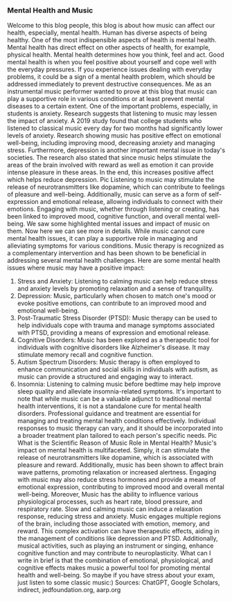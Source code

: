 ### Mental Health and Music
Welcome to this blog people, this blog is about how music can affect our health, especially, mental health.
Human has diverse aspects of being healthy. One of the most indispensible aspects of health is mental health. Mental health has direct effect on other aspects of health, for example, physical health. Mental health determines how you think, feel and act. Good mental health is when you feel positive about yourself and cope well with the everyday pressures. If you experience issues dealing with everyday problems, it could be a sign of a mental health problem, which should be addressed immediately to prevent destructive consequences. Me as an instrumental music performer wanted to prove at this blog that music can play a supportive role in various conditions or at least prevent mental diseases to a certain extent.
One of the important problems, especially, in students is anxiety. Research suggests that listening to music may lessen the impact of anxiety. A 2019 study found that college students who listened to classical music every day for two months had significantly lower levels of anxiety.  Research showing music has positive effect on emotional well-being, including improving mood, decreasing anxiety and managing stress. Furthermore, depression is another important mental issue in today's societies. The research also stated that since music helps stimulate the areas of the brain involved with reward as well as emotion it can provide intense pleasure in these areas. In the end, this increases positive affect which helps reduce depression.  Pic
Listening to music may stimulate the release of neurotransmitters like dopamine, which can contribute to feelings of pleasure and well-being. Additionally, music can serve as a form of self-expression and emotional release, allowing individuals to connect with their emotions. Engaging with music, whether through listening or creating, has been linked to improved mood, cognitive function, and overall mental well-being.
We saw some highlighted mental issues and impact of music on them. Now here we can see more in details.
While music cannot cure mental health issues, it can play a supportive role in managing and alleviating symptoms for various conditions. Music therapy is recognized as a complementary intervention and has been shown to be beneficial in addressing several mental health challenges. Here are some mental health issues where music may have a positive impact:
1. Stress and Anxiety: Listening to calming music can help reduce stress and anxiety levels by promoting relaxation and a sense of tranquility.
2. Depression: Music, particularly when chosen to match one's mood or evoke positive emotions, can contribute to an improved mood and emotional well-being.
3. Post-Traumatic Stress Disorder (PTSD): Music therapy can be used to help individuals cope with trauma and manage symptoms associated with PTSD, providing a means of expression and emotional release.
4. Cognitive Disorders: Music has been explored as a therapeutic tool for individuals with cognitive disorders like Alzheimer's disease. It may stimulate memory recall and cognitive function.
5. Autism Spectrum Disorders: Music therapy is often employed to enhance communication and social skills in individuals with autism, as music can provide a structured and engaging way to interact.
6. Insomnia: Listening to calming music before bedtime may help improve sleep quality and alleviate insomnia-related symptoms.
It's important to note that while music can be a valuable adjunct to traditional mental health interventions, it is not a standalone cure for mental health disorders. Professional guidance and treatment are essential for managing and treating mental health conditions effectively. Individual responses to music therapy can vary, and it should be incorporated into a broader treatment plan tailored to each person's specific needs. Pic
What is the Scientific Reason of Music Role in Mental Health?
Music's impact on mental health is multifaceted. Simply, it can stimulate the release of neurotransmitters like dopamine, which is associated with pleasure and reward. Additionally, music has been shown to affect brain wave patterns, promoting relaxation or increased alertness. Engaging with music may also reduce stress hormones and provide a means of emotional expression, contributing to improved mood and overall mental well-being. Moreover, Music has the ability to influence various physiological processes, such as heart rate, blood pressure, and respiratory rate. Slow and calming music can induce a relaxation response, reducing stress and anxiety. Music engages multiple regions of the brain, including those associated with emotion, memory, and reward. This complex activation can have therapeutic effects, aiding in the management of conditions like depression and PTSD. Additionally, musical activities, such as playing an instrument or singing, enhance cognitive function and may contribute to neuroplasticity.
What can I write in brief is that the combination of emotional, physiological, and cognitive effects makes music a powerful tool for promoting mental health and well-being.
So maybe if you have stress about your exam, just listen to some classic music:)
Sources: ChatGPT, Google Scholars, indirect, jedfoundation.org, aarp.org       

